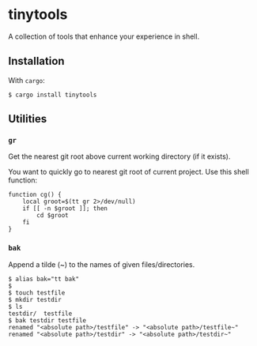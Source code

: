 # tinytools

A collection of tools that enhance your experience in shell.

## Installation

With `cargo`:

```shell
$ cargo install tinytools
```

## Utilities

### `gr`

Get the nearest git root above current working directory (if it exists).

You want to quickly go to nearest git root of current project.  Use this shell
function:

```shell
function cg() {
    local groot=$(tt gr 2>/dev/null)
    if [[ -n $groot ]]; then
        cd $groot
    fi
}
```

### `bak`

Append a tilde (~) to the names of given files/directories.

```shell
$ alias bak="tt bak"
$
$ touch testfile
$ mkdir testdir
$ ls
testdir/  testfile
$ bak testdir testfile
renamed "<absolute path>/testfile" -> "<absolute path>/testfile~"
renamed "<absolute path>/testdir" -> "<absolute path>/testdir~"
```
